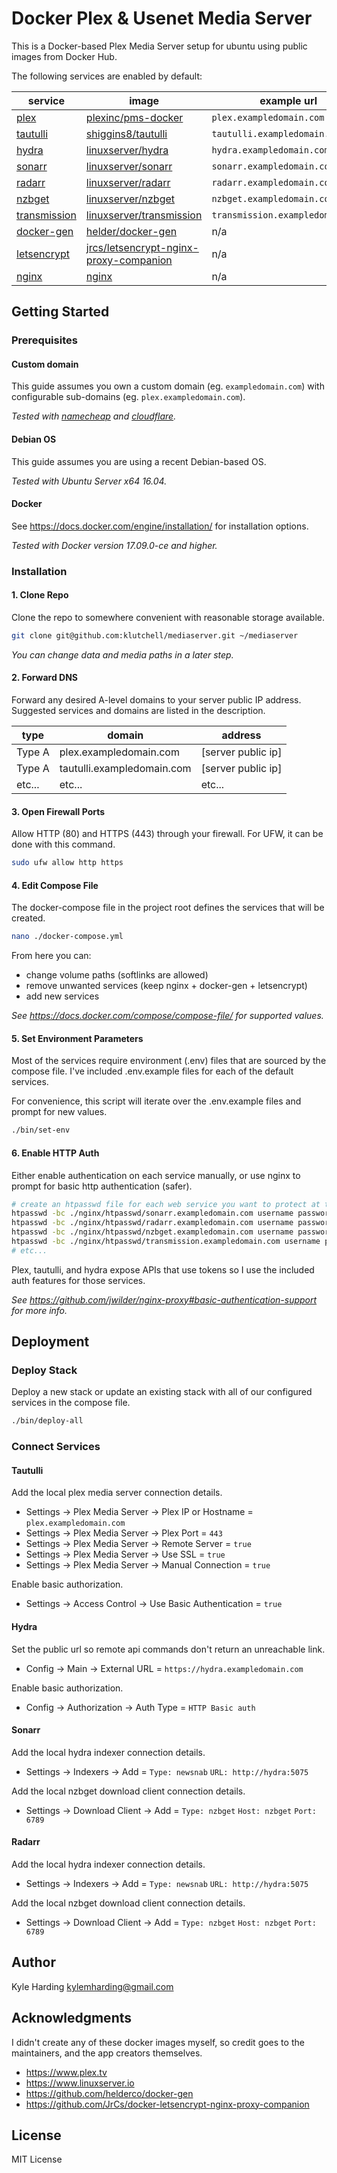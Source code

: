# Docker Plex & Usenet Media Server #

This is a Docker-based Plex Media Server setup for ubuntu using public images from Docker Hub.

The following services are enabled by default:

|service|image|example url|
|---|---|---|
|[plex](plex.tv)|[plexinc/pms-docker](https://hub.docker.com/r/plexinc/pms-docker/)|`plex.exampledomain.com`|
|[tautulli](jonnywong16.github.io/plexpy/)|[shiggins8/tautulli](https://hub.docker.com/r/shiggins8/tautulli/)|`tautulli.exampledomain.com`|
|[hydra](github.com/theotherp/nzbhydra)|[linuxserver/hydra](https://hub.docker.com/r/linuxserver/hydra/)|`hydra.exampledomain.com`|
|[sonarr](sonarr.tv)|[linuxserver/sonarr](https://hub.docker.com/r/linuxserver/sonarr/)|`sonarr.exampledomain.com`|
|[radarr](radarr.video)|[linuxserver/radarr](https://hub.docker.com/r/linuxserver/radarr/)|`radarr.exampledomain.com`|
|[nzbget](nzbget.net)|[linuxserver/nzbget](https://hub.docker.com/r/linuxserver/nzbget/)|`nzbget.exampledomain.com`|
|[transmission](transmissionbt.com)|[linuxserver/transmission](https://hub.docker.com/r/linuxserver/transmission/)|`transmission.exampledomain.com`|
|[docker-gen](https://github.com/helderco/docker-gen)|[helder/docker-gen](https://hub.docker.com/r/helder/docker-gen/)|n/a|
|[letsencrypt](https://letsencrypt.org/)|[jrcs/letsencrypt-nginx-proxy-companion](https://hub.docker.com/r/jrcs/letsencrypt-nginx-proxy-companion)|n/a|
|[nginx](https://www.nginx.com/)|[nginx](https://hub.docker.com/_/nginx/)|n/a|

## Getting Started

### Prerequisites

#### Custom domain

This guide assumes you own a custom domain (eg. `exampledomain.com`) with configurable
sub-domains (eg. `plex.exampledomain.com`).

_Tested with [namecheap](https://www.namecheap.com/) and [cloudflare](https://www.cloudflare.com/)._

#### Debian OS

This guide assumes you are using a recent Debian-based OS.

_Tested with Ubuntu Server x64 16.04._

#### Docker

See https://docs.docker.com/engine/installation/ for installation options.

_Tested with Docker version 17.09.0-ce and higher._

### Installation

#### 1. Clone Repo

Clone the repo to somewhere convenient with reasonable storage available.

```bash
git clone git@github.com:klutchell/mediaserver.git ~/mediaserver
```

_You can change data and media paths in a later step._

#### 2. Forward DNS

Forward any desired A-level domains to your server public IP address. Suggested services
and domains are listed in the description.

|type|domain|address|
|---|---|---|
|Type A|plex.exampledomain.com|[server public ip]|
|Type A|tautulli.exampledomain.com|[server public ip]|
|etc...|etc...|etc...|

#### 3. Open Firewall Ports

Allow HTTP (80) and HTTPS (443) through your firewall. For UFW, it can be done with
this command.

```bash
sudo ufw allow http https
```

#### 4. Edit Compose File

The docker-compose file in the project root defines the services that will be created.

```bash
nano ./docker-compose.yml
```

From here you can:
* change volume paths (softlinks are allowed)
* remove unwanted services (keep nginx + docker-gen + letsencrypt)
* add new services

_See https://docs.docker.com/compose/compose-file/ for supported values._

#### 5. Set Environment Parameters

Most of the services require environment (.env) files that are sourced by the compose file.
I've included .env.example files for each of the default services.

For convenience, this script will iterate over the .env.example files and prompt for new values.

```bash
./bin/set-env
```

#### 6. Enable HTTP Auth

Either enable authentication on each service manually, or use nginx to prompt for
basic http authentication (safer).

```bash
# create an htpasswd file for each web service you want to protect at the nginx level
htpasswd -bc ./nginx/htpasswd/sonarr.exampledomain.com username password
htpasswd -bc ./nginx/htpasswd/radarr.exampledomain.com username password
htpasswd -bc ./nginx/htpasswd/nzbget.exampledomain.com username password
htpasswd -bc ./nginx/htpasswd/transmission.exampledomain.com username password
# etc...
```

Plex, tautulli, and hydra expose APIs that use tokens so I use the included
auth features for those services.

_See https://github.com/jwilder/nginx-proxy#basic-authentication-support for more info._

## Deployment

### Deploy Stack

Deploy a new stack or update an existing stack with all of our configured services in the compose file.

```bash
./bin/deploy-all
```

### Connect Services

#### Tautulli

Add the local plex media server connection details.
* Settings -> Plex Media Server -> Plex IP or Hostname = `plex.exampledomain.com`
* Settings -> Plex Media Server -> Plex Port = `443`
* Settings -> Plex Media Server -> Remote Server = `true`
* Settings -> Plex Media Server -> Use SSL = `true`
* Settings -> Plex Media Server -> Manual Connection = `true`

Enable basic authorization.
* Settings -> Access Control -> Use Basic Authentication = `true`

#### Hydra

Set the public url so remote api commands don't return an unreachable link.
* Config -> Main -> External URL = `https://hydra.exampledomain.com`

Enable basic authorization.
* Config -> Authorization -> Auth Type = `HTTP Basic auth`

#### Sonarr

Add the local hydra indexer connection details.
* Settings -> Indexers -> Add = `Type: newsnab` `URL: http://hydra:5075`

Add the local nzbget download client connection details.
* Settings -> Download Client -> Add = `Type: nzbget` `Host: nzbget` `Port: 6789`

#### Radarr

Add the local hydra indexer connection details.
* Settings -> Indexers -> Add = `Type: newsnab` `URL: http://hydra:5075`

Add the local nzbget download client connection details.
* Settings -> Download Client -> Add = `Type: nzbget` `Host: nzbget` `Port: 6789`

## Author

Kyle Harding <kylemharding@gmail.com>

## Acknowledgments

I didn't create any of these docker images myself, so credit goes to the
maintainers, and the app creators themselves.

* https://www.plex.tv
* https://www.linuxserver.io
* https://github.com/helderco/docker-gen
* https://github.com/JrCs/docker-letsencrypt-nginx-proxy-companion

## License

MIT License